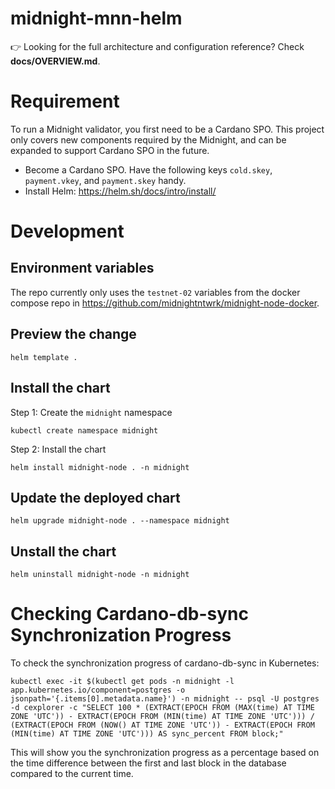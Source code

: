 # midnight-mnn-helm
👉 Looking for the full architecture and configuration reference? Check **docs/OVERVIEW.md**.

# Requirement

To run a Midnight validator, you first need to be a Cardano SPO. This project only covers
new components required by the Midnight, and can be expanded to support Cardano SPO in the future.

- Become a Cardano SPO. Have the following keys `cold.skey`, `payment.vkey`, and `payment.skey` handy.
- Install Helm: https://helm.sh/docs/intro/install/

# Development

## Environment variables

The repo currently only uses the `testnet-02` variables from the docker compose repo in https://github.com/midnightntwrk/midnight-node-docker.

## Preview the change

```
helm template .
```

## Install the chart

Step 1: Create the `midnight` namespace
```
kubectl create namespace midnight
```

Step 2: Install the chart
```
helm install midnight-node . -n midnight
```

## Update the deployed chart

```
helm upgrade midnight-node . --namespace midnight
```

## Unstall the chart
```
helm uninstall midnight-node -n midnight
```

# Checking Cardano-db-sync Synchronization Progress

To check the synchronization progress of cardano-db-sync in Kubernetes:

```
kubectl exec -it $(kubectl get pods -n midnight -l app.kubernetes.io/component=postgres -o jsonpath='{.items[0].metadata.name}') -n midnight -- psql -U postgres -d cexplorer -c "SELECT 100 * (EXTRACT(EPOCH FROM (MAX(time) AT TIME ZONE 'UTC')) - EXTRACT(EPOCH FROM (MIN(time) AT TIME ZONE 'UTC'))) / (EXTRACT(EPOCH FROM (NOW() AT TIME ZONE 'UTC')) - EXTRACT(EPOCH FROM (MIN(time) AT TIME ZONE 'UTC'))) AS sync_percent FROM block;"
```

This will show you the synchronization progress as a percentage based on the time difference between the first and last block in the database compared to the current time.
